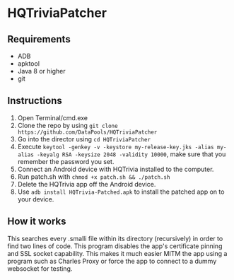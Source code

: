 # HQTriviaPatcher
## Requirements
- ADB
- apktool
- Java 8 or higher
- git
## Instructions
1. Open Terminal/cmd.exe
2. Clone the repo by using `git clone https://github.com/DataPools/HQTriviaPatcher`
3. Go into the director using `cd HQTriviaPatcher`
4. Execute ```keytool -genkey -v -keystore my-release-key.jks -alias my-alias -keyalg RSA -keysize 2048 -validity 10000```, make sure that you remember the password you set.
5. Connect an Android device with HQTrivia installed to the computer.
6. Run patch.sh with `chmod +x patch.sh && ./patch.sh`
7. Delete the HQTrivia app off the Android device.
8. Use `adb install HQTrivia-Patched.apk` to install the patched app on to your device.

## How it works
This searches every .smalli file within its directory (recursively) in order to find two lines of code. This program disables the app's certificate pinning and SSL socket capability. This makes it much easier MITM the app using a program such as Charles Proxy or force the app to connect to a dummy websocket for testing. 
